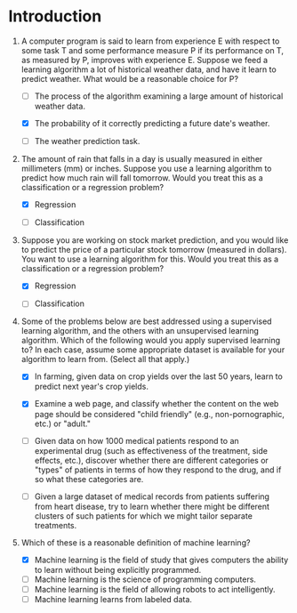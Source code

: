# Introduction

1. A computer program is said to learn from experience E with respect to some task T and some performance measure P if its performance on T, as measured by P, improves with experience E. Suppose we feed a learning algorithm a lot of historical weather data, and have it learn to predict weather. What would be a reasonable choice for P?

   - [ ] The process of the algorithm examining a large amount of historical weather data.
   - [x] The probability of it correctly predicting a future date's weather.
   - [ ] The weather prediction task.

   

2. The amount of rain that falls in a day is usually measured in either millimeters (mm) or inches. Suppose you use a learning algorithm to predict how much rain will fall tomorrow. Would you treat this as a classification or a regression problem?

   - [x] Regression
   - [ ] Classification

   

3. Suppose you are working on stock market prediction, and you would like to predict the price of a particular stock tomorrow (measured in dollars). You want to use a learning algorithm for this. Would you treat this as a classification or a regression problem?

   - [x] Regression
   - [ ] Classification

   

4. Some of the problems below are best addressed using a supervised learning algorithm, and the others with an unsupervised learning algorithm. Which of the following would you apply supervised learning to? In each case, assume some appropriate dataset is available for your algorithm to learn from. (Select all that apply.)

   - [x] In farming, given data on crop yields over the last 50 years, learn to predict next year's crop yields.
   - [x] Examine a web page, and classify whether the content on the web page should be considered "child friendly" (e.g., non-pornographic, etc.) or "adult."
   - [ ] Given data on how 1000 medical patients respond to an experimental drug (such as effectiveness of the treatment, side effects, etc.), discover whether there are different categories or "types" of patients in terms of how they respond to the drug, and if so what these categories are.
   - [ ] Given a large dataset of medical records from patients suffering from heart disease, try to learn whether there might be different clusters of such patients for which we might tailor separate treatments.

 

5. Which of these is a reasonable definition of machine learning?
   - [x] Machine learning is the field of study that gives computers the ability to learn without being explicitly programmed.
   - [ ] Machine learning is the science of programming computers.
   - [ ] Machine learning is the field of allowing robots to act intelligently.
   - [ ] Machine learning learns from labeled data.